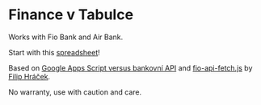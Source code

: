 # Finance v Tabulce

Works with Fio Bank and Air Bank.

Start with this [spreadsheet](https://docs.google.com/spreadsheets/d/1pj6zDR6Bh2Zg5DTMQFfa69yiS4np0WqUceuKsEL7jSA/copy)!

Based on [Google Apps Script versus bankovní API](https://youtube.com/watch?v=Ugc4y2uK-KI) and [fio-api-fetch.js](https://gist.github.com/filiph/5150036) by [Filip Hráček](https://twitter.com/filiphracek).

No warranty, use with caution and care.
